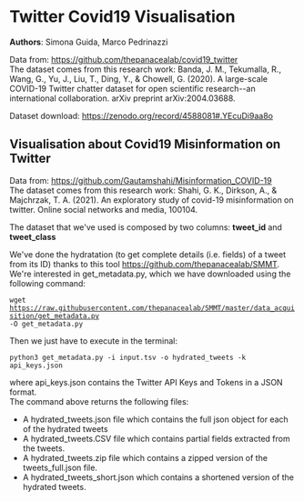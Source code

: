 # Twitter Covid19 Visualisation

<b>Authors</b>: Simona Guida, Marco Pedrinazzi

Data from: https://github.com/thepanacealab/covid19_twitter <br>
The dataset comes from this research work: Banda, J. M., Tekumalla, R., Wang, G., Yu, J., Liu, T., Ding, Y., & Chowell, G. (2020). A large-scale COVID-19 Twitter chatter dataset for open scientific research--an international collaboration. arXiv preprint arXiv:2004.03688.

Dataset download: https://zenodo.org/record/4588081#.YEcuDi9aa8o


<h2>Visualisation about Covid19 Misinformation on Twitter</h2>

Data from: https://github.com/Gautamshahi/Misinformation_COVID-19 <br>
The dataset comes from this research work: Shahi, G. K., Dirkson, A., & Majchrzak, T. A. (2021). An exploratory study of covid-19 misinformation on twitter. Online social networks and media, 100104.<br>

The dataset that we've used is composed by two columns: <b>tweet_id</b> and <b>tweet_class</b><br>

We've done the hydratation (to get complete details (i.e. fields) of a tweet from its ID) thanks to this tool https://github.com/thepanacealab/SMMT. <br>
We're interested in get_metadata.py, which we have downloaded using the following command:<br>

<code>wget https://raw.githubusercontent.com/thepanacealab/SMMT/master/data_acquisition/get_metadata.py -O get_metadata.py</code>
<br>

Then we just have to execute in the terminal:<br>

<code>python3 get_metadata.py -i input.tsv -o hydrated_tweets -k api_keys.json</code><br>

where api_keys.json contains the Twitter API Keys and Tokens in a JSON format.
<br>
The command above returns the following files:
- A hydrated_tweets.json file which contains the full json object for each of the hydrated tweets
- A hydrated_tweets.CSV file which contains partial fields extracted from the tweets.
- A hydrated_tweets.zip file which contains a zipped version of the tweets_full.json file.
- A hydrated_tweets_short.json which contains a shortened version of the hydrated tweets.
